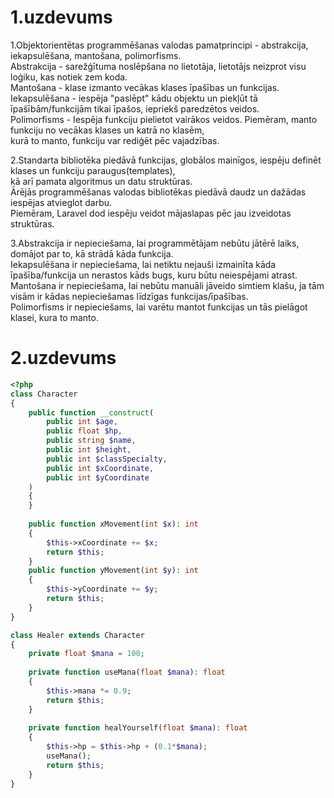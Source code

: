 # 1.uzdevums

1.Objektorientētas programmēšanas valodas pamatprincipi - abstrakcija, iekapsulēšana, mantošana, polimorfisms. <br>
Abstrakcija - sarežģītuma noslēpšana no lietotāja, lietotājs neizprot visu loģiku, kas notiek zem koda. <br>
Mantošana - klase izmanto vecākas klases īpašības un funkcijas. <br>
Iekapsulēšana - iespēja "paslēpt" kādu objektu un piekļūt tā īpašībām/funkcijām tikai īpašos, iepriekš paredzētos veidos. <br>
Polimorfisms - Iespēja funkciju pielietot vairākos veidos. Piemēram, manto funkciju no vecākas klases un katrā no klasēm, <br>
kurā to manto, funkciju var rediģēt pēc vajadzības. <br>

2.Standarta bibliotēka piedāvā funkcijas, globālos mainīgos, iespēju definēt klases un funkciju paraugus(templates), <br>
kā arī pamata algoritmus un datu struktūras.<br>
Ārējās programmēšanas valodas bibliotēkas piedāvā daudz un dažādas iespējas atvieglot darbu.<br>
Piemēram, Laravel dod iespēju veidot mājaslapas pēc jau izveidotas struktūras.

3.Abstrakcija ir nepieciešama, lai programmētājam nebūtu jātērē laiks, domājot par to, kā strādā kāda funkcija. <br>
Iekapsulēšana ir nepieciešama, lai netiktu nejauši izmainīta kāda īpašība/funkcija un nerastos kāds bugs, kuru būtu neiespējami atrast. <br>
Mantošana ir nepieciešama, lai nebūtu manuāli jāveido simtiem klašu, ja tām visām ir kādas nepieciešamas līdzīgas funkcijas/īpašības. <br>
Polimorfisms ir nepieciešams, lai varētu mantot funkcijas un tās pielāgot klasei, kura to manto.

# 2.uzdevums

```php
<?php
class Character
{ 
    public function __construct(
        public int $age,
        public float $hp,
        public string $name,
        public int $height,
        public int $classSpecialty,
        public int $xCoordinate,
        public int $yCoordinate
    )
    {
    }
    
    public function xMovement(int $x): int
    {
        $this->xCoordinate += $x;
        return $this;
    }
    public function yMovement(int $y): int
    {
        $this->yCoordinate += $y;
        return $this;
    }
}
```
```php
class Healer extends Character
{
    private float $mana = 100;
    
    private function useMana(float $mana): float
    {
        $this->mana *= 0.9;
        return $this;
    }
    
    private function healYourself(float $mana): float
    {
        $this->hp = $this->hp + (0.1*$mana);
        useMana();
        return $this;
    }
}
```


